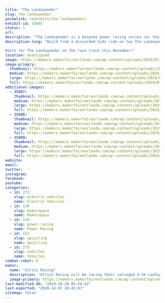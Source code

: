 ```yaml
---
title: "The Landspeeder"
slug: the-landspeeder
permalink: /exhibits/the-landspeeder/
exhibit-id: 35085
status: 1
url: 
description: "The Landspeeder is a bespoke power racing series car that will compete in the Orlando Power Racing Series event"
description-long: "Build from a discarded kids ride on toy the Landspeeder is a 48 volt power house of speed and fortified KPI and ackerman.  No expense was spared in this budget build. Only the best was used when it could be bartered from the jawas on Tatooine, we still think we got the short end of the stick on the tires. 

Watch for The Landspeeder on the race track this November!"
location: Unassigned
image: https://makers.makerfaireorlando.com/wp-content/uploads/2019/07/IMG_5773-1-1024x768.jpg
image-primary:
  thumbnail: https://makers.makerfaireorlando.com/wp-content/uploads/2019/07/IMG_5773-1-150x150.jpg
  medium: https://makers.makerfaireorlando.com/wp-content/uploads/2019/07/IMG_5773-1-300x225.jpg
  large: https://makers.makerfaireorlando.com/wp-content/uploads/2019/07/IMG_5773-1-1024x768.jpg
  full: https://makers.makerfaireorlando.com/wp-content/uploads/2019/07/IMG_5773-1.jpg
additional-images:
  - 35087:
    thumbnail: https://makers.makerfaireorlando.com/wp-content/uploads/2019/07/IMG_5721-150x150.jpg
    medium: https://makers.makerfaireorlando.com/wp-content/uploads/2019/07/IMG_5721-300x225.jpg
    large: https://makers.makerfaireorlando.com/wp-content/uploads/2019/07/IMG_5721-1024x768.jpg
    full: https://makers.makerfaireorlando.com/wp-content/uploads/2019/07/IMG_5721.jpg
  - 35088:
    thumbnail: https://makers.makerfaireorlando.com/wp-content/uploads/2019/07/IMG_4784-150x150.jpg
    medium: https://makers.makerfaireorlando.com/wp-content/uploads/2019/07/IMG_4784-300x169.jpg
    large: https://makers.makerfaireorlando.com/wp-content/uploads/2019/07/IMG_4784-1024x576.jpg
    full: https://makers.makerfaireorlando.com/wp-content/uploads/2019/07/IMG_4784.jpg
  - 35089:
    thumbnail: https://makers.makerfaireorlando.com/wp-content/uploads/2019/07/IMG_4607-150x150.jpg
    medium: https://makers.makerfaireorlando.com/wp-content/uploads/2019/07/IMG_4607-300x225.jpg
    large: https://makers.makerfaireorlando.com/wp-content/uploads/2019/07/IMG_4607-1024x768.jpg
    full: https://makers.makerfaireorlando.com/wp-content/uploads/2019/07/IMG_4607.jpg
website: 
email: 
twitter: 
instagram: 
facebook: 
youtube: 
categories:
  - id: 273
    slug: electric-vehicles
    name: Electric Vehicles
  - id: 130
    slug: makerspace
    name: Makerspace
  - id: 134
    slug: power-racing
    name: Power Racing
  - id: 152
    slug: upcycling
    name: Upcycling
  - id: 275
    slug: vehicles
    name: Vehicles
combat-robot: 0
maker:
  name: "Uttini Racing"
  description: "Uttini Racing will be racing their salvaged X-34 Landspeeder in the Power Racing Series event at MFO 2019"
  image-primary: https://makers.makerfaireorlando.com/wp-content/uploads/2019/07/joe-in-landspeeder-1024x768.jpg
last-modified-db: "2019-10-28 05:54:42"
last-exported: "2020-14-07 20:45:07"
sitemap: false
---
```

